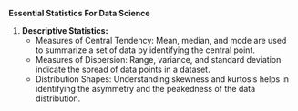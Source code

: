 **Essential Statistics For Data Science**
1. **Descriptive Statistics:**
   - Measures of Central Tendency: Mean, median, and mode are used to summarize a set of data by identifying the central point.
   - Measures of Dispersion: Range, variance, and standard deviation indicate the spread of data points in a dataset.
   - Distribution Shapes: Understanding skewness and kurtosis helps in identifying the asymmetry and the peakedness of the data distribution.

